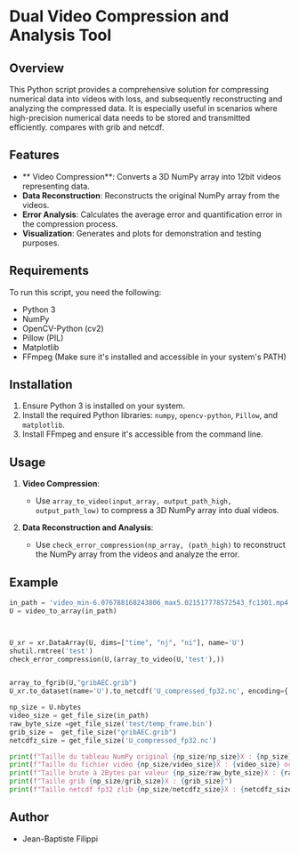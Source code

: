 
# Dual Video Compression and Analysis Tool

## Overview
This Python script provides a comprehensive solution for compressing numerical data into videos with loss, and subsequently reconstructing and analyzing the compressed data. It is especially useful in scenarios where high-precision numerical data needs to be stored and transmitted efficiently. compares with grib and netcdf.

## Features
- ** Video Compression**: Converts a 3D NumPy array into 12bit videos representing data.
- **Data Reconstruction**: Reconstructs the original NumPy array from the  videos.
- **Error Analysis**: Calculates the average error and quantification error in the compression process.
- **Visualization**: Generates and plots for demonstration and testing purposes.

## Requirements
To run this script, you need the following:
- Python 3
- NumPy
- OpenCV-Python (cv2)
- Pillow (PIL)
- Matplotlib
- FFmpeg (Make sure it's installed and accessible in your system's PATH)

## Installation
1. Ensure Python 3 is installed on your system.
2. Install the required Python libraries: `numpy`, `opencv-python`, `Pillow`, and `matplotlib`.
3. Install FFmpeg and ensure it's accessible from the command line.

## Usage
1. **Video Compression**:
   - Use `array_to_video(input_array, output_path_high, output_path_low)` to compress a 3D NumPy array into dual videos.

2. **Data Reconstruction and Analysis**:
   - Use `check_error_compression(np_array, (path_high)` to reconstruct the NumPy array from the videos and analyze the error.


## Example
```python
in_path = 'video_min-6.076788168243806_max5.021517778572543_fc1301.mp4'
U = video_to_array(in_path)



U_xr = xr.DataArray(U, dims=["time", "nj", "ni"], name='U')
shutil.rmtree('test')
check_error_compression(U,(array_to_video(U,'test'),))


array_to_fgrib(U,"gribAEC.grib")
U_xr.to_dataset(name='U').to_netcdf('U_compressed_fp32.nc', encoding={'U': {'zlib': True, 'dtype': 'f4'}})

np_size = U.nbytes
video_size = get_file_size(in_path)
raw_byte_size =get_file_size('test/temp_frame.bin')
grib_size =  get_file_size("gribAEC.grib")
netcdfz_size = get_file_size('U_compressed_fp32.nc')

print(f"Taille du tableau NumPy original {np_size/np_size}X : {np_size} octets ")
print(f"Taille du fichier vidéo {np_size/video_size}X : {video_size} octets ")
print(f"Taille brute à 2Bytes par valeur {np_size/raw_byte_size}X : {raw_byte_size}")
print(f"Taille grib {np_size/grib_size}X : {grib_size}")
print(f"Taille netcdf fp32 zlib {np_size/netcdfz_size}X : {netcdfz_size}")
```

## Author
- Jean-Baptiste Filippi

